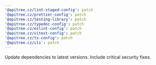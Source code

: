 ```yaml
---
'@apitree.cz/lint-staged-config': patch
'@apitree.cz/prettier-config': patch
'@apitree.cz/testing-library': patch
'@apitree.cz/typedoc-config': patch
'@apitree.cz/eslint-config': patch
'@apitree.cz/vitest-config': patch
'@apitree.cz/ts-config': patch
'@apitree.cz/cli': patch
---
```


Update dependencies to latest versions. Include critical security fixes.
